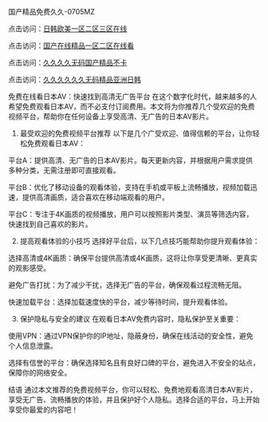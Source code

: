 
国产精品免费久久-0705MZ

点击访问：<a href="https://heiliaoga6s9v.pages.dev">日韩欧美一区二区三区在线</a>

点击访问：<a href="https://heiliaoow5kzm.pages.dev">国产在线精品一区二区在线看</a>

点击访问：<a href="https://heiliao2dmwwy.pages.dev">久久久久无码国产精品不卡</a>

点击访问：<a href="https://heiliaoll4qsx.pages.dev">久久久久久久无码精品亚洲日韩</a>




免费在线看日本AV：快速找到高清无广告平台
在这个数字化时代，越来越多的人希望免费观看日本AV，而不必支付订阅费用。本文将为你推荐几个受欢迎的免费视频平台，帮助你在任何设备上享受高清、无广告的日本AV影片。

1. 最受欢迎的免费视频平台推荐
以下是几个广受欢迎、值得信赖的平台，让你轻松免费观看日本AV：

平台A：提供高清、无广告的日本AV影片。每天更新内容，并根据用户需求提供多种分类，无需注册即可直接观看。

平台B：优化了移动设备的观看体验，支持在手机或平板上流畅播放，视频加载迅速，提供高清画质，适合喜欢在移动端观看的用户。

平台C：专注于4K画质的视频播放，用户可以按照影片类型、演员等筛选内容，快速找到自己喜欢的影片。

2. 提高观看体验的小技巧
选择好平台后，以下几点技巧能帮助你提升观看体验：

选择高清或4K画质：确保平台提供高清或4K画质，这将让你享受更清晰、更真实的观影感受。

避免广告打扰：为了减少干扰，选择无广告的平台，确保观看过程流畅无阻。

快速加载平台：选择加载速度快的平台，减少等待时间，提升观看体验。

3. 保护隐私与安全的建议
在观看日本AV免费内容时，隐私保护至关重要：

使用VPN：通过VPN保护你的IP地址，隐蔽身份，确保在线活动的安全性，避免个人信息泄露。

选择有信誉的平台：确保选择知名且有良好口碑的平台，避免进入不安全的站点，保障你的网络安全。

结语
通过本文推荐的免费视频平台，你可以轻松、免费地观看高清日本AV影片，享受无广告、流畅播放的体验，并且保护好个人隐私。选择合适的平台，马上开始享受你最爱的内容吧！





<span style="display:none;">[Canonical link]( https://github.com/kol20250709/756820 ）</span>

